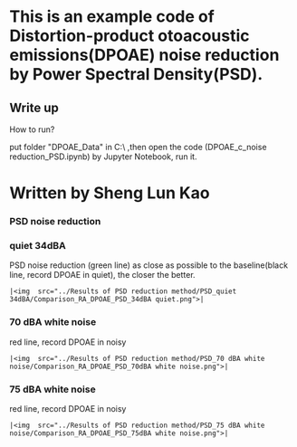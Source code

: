 <h1>This is an example code of Distortion-product otoacoustic emissions(DPOAE) noise reduction by Power Spectral Density(PSD).<br>
</h1> 

<h2>Write up</h2> 
How to run?
<p>
put folder "DPOAE_Data" in C:\   ,then open the code (DPOAE_c_noise reduction_PSD.ipynb) by Jupyter Notebook, run it.
</p>

# Written by Sheng Lun Kao</span>

### PSD noise reduction
### quiet 34dBA
PSD noise reduction (green line) as close as possible to the baseline(black line, record DPOAE in quiet), the closer the better.

	|<img  src="../Results of PSD reduction method/PSD_quiet 34dBA/Comparison_RA_DPOAE_PSD_34dBA quiet.png">|


### 70 dBA white noise
red line, record DPOAE in noisy

	|<img  src="../Results of PSD reduction method/PSD_70 dBA white noise/Comparison_RA_DPOAE_PSD_70dBA white noise.png">|
	

### 75 dBA white noise
red line, record DPOAE in noisy

	|<img  src="../Results of PSD reduction method/PSD_75 dBA white noise/Comparison_RA_DPOAE_PSD_75dBA white noise.png">|
